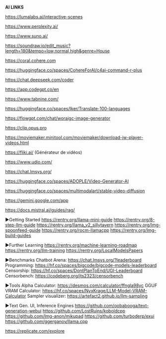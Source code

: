 **AI LINKS**

https://lumalabs.ai/interactive-scenes

https://www.perplexity.ai/

https://www.suno.ai/

https://soundraw.io/edit_music?length=180&tempo=low,normal,high&genre=House

https://coral.cohere.com

https://huggingface.co/spaces/CohereForAI/c4ai-command-r-plus

https://chat.deepseek.com/coder

https://app.codegpt.co/en

https://www.tabnine.com/

https://huggingface.co/spaces/Iker/Translate-100-languages

https://flowgpt.com/chat/woraigc-image-generator

https://clip.opus.pro

https://moviemaker.minitool.com/moviemaker/download-jw-player-videos.html

https://fliki.ai/ (Générateur de vidéos)

https://www.udio.com/

https://chat.lmsys.org/

https://huggingface.co/spaces/ADOPLE/Video-Generator-AI

https://huggingface.co/spaces/multimodalart/stable-video-diffusion

https://gemini.google.com/app 

https://docs.mistral.ai/guides/rag/

►Getting Started
https://rentry.org/llama-mini-guide
https://rentry.org/8-step-llm-guide
https://rentry.org/llama_v2_sillytavern
https://rentry.org/lmg-spoonfeed-guide
https://rentry.org/rocm-llamacpp
https://rentry.org/lmg-build-guides

►Further Learning
https://rentry.org/machine-learning-roadmap
https://rentry.org/llm-training
https://rentry.org/LocalModelsPapers

►Benchmarks
Chatbot Arena: https://chat.lmsys.org/?leaderboard
Programming: https://hf.co/spaces/bigcode/bigcode-models-leaderboard
Censorship: https://hf.co/spaces/DontPlanToEnd/UGI-Leaderboard
Censorbench: https://codeberg.org/jts2323/censorbench

►Tools
Alpha Calculator: https://desmos.com/calculator/ffngla98yc
GGUF VRAM Calculator: https://hf.co/spaces/NyxKrage/LLM-Model-VRAM-Calculator
Sampler visualizer: https://artefact2.github.io/llm-sampling

►Text Gen. UI, Inference Engines
https://github.com/oobabooga/text-generation-webui
https://github.com/LostRuins/koboldcpp
https://github.com/lmg-anon/mikupad
https://github.com/turboderp/exui
https://github.com/ggerganov/llama.cpp

https://replicate.com/explore

